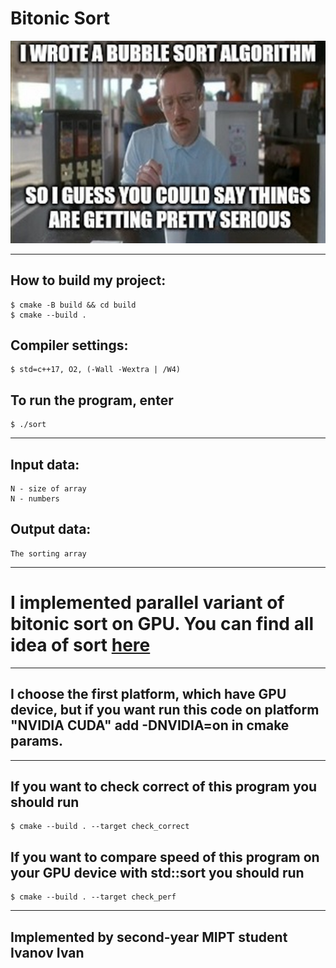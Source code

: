 # **Bitonic Sort**

![Screenshot](pics/sort.jpg)

---
## How to build my project:
```
$ cmake -B build && cd build
$ cmake --build .
```

## Compiler settings:
```
$ std=c++17, O2, (-Wall -Wextra | /W4)
```

## To run the program, enter
```
$ ./sort
```
---
## Input data:
```
N - size of array
N - numbers
```
## Output data:
```
The sorting array
```
---
# I implemented parallel variant of bitonic sort on GPU. You can find all idea of sort [here](https://en.wikipedia.org/wiki/Bitonic_sorter)
---
## I choose the first platform, which have GPU device, but if you want run this code on platform "NVIDIA CUDA" add -DNVIDIA=on in cmake params. 
---
## If you want to check correct of this program you should run 
```
$ cmake --build . --target check_correct
```
## If you want to compare speed of this program on your GPU device with std::sort you should run
```
$ cmake --build . --target check_perf
```

---
## Implemented by second-year MIPT student Ivanov Ivan